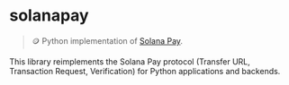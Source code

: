 # solanapay

> 🪙 Python implementation of [Solana Pay](https://github.com/solana-foundation/solana-pay).

This library reimplements the Solana Pay protocol (Transfer URL, Transaction Request, Verification)
for Python applications and backends.